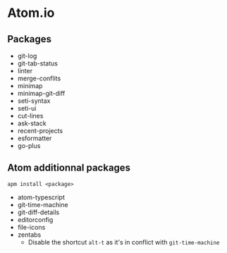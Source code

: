 # Atom.io

## Packages

* git-log
* git-tab-status
* linter
* merge-conflits
* minimap
* minimap-git-diff
* seti-syntax
* seti-ui
* cut-lines
* ask-stack
* recent-projects
* esformatter
* go-plus

## Atom additionnal packages

```
apm install <package>
```

* atom-typescript
* git-time-machine
* git-diff-details
* editorconfig
* file-icons
* zentabs
  * Disable the shortcut `alt-t` as it's in conflict with `git-time-machine`
